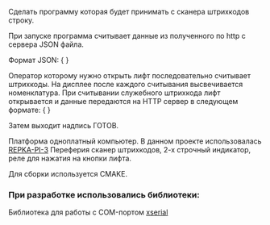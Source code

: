 
Сделать программу которая будет принимать с сканера штрихкодов строку. 

При запуске программа считывает данные из полученного по http с сервера JSON файла.

Формат JSON:
	{
	}

Оператор которому нужно открыть лифт последовательно считывает штрихкоды.
На дисплее после каждого считывания высвечивается номенклатура.
При считывании служебного штрихкода лифт открывается и данные передаются на HTTP сервер в следующем формате:
	{
	}

Затем выходит надпись ГОТОВ.

Платформа одноплатный компьютер. В данном проекте использовалась [REPKA-PI-3](https://repka-pi.ru/)
Переферия сканер штрихкодов, 2-х строчный индикатор, реле для нажатия на кнопки лифта.

Для сборки используется CMAKE.

### При разработке использовались библиотеки:
Библиотека для работы с COM-портом [xserial](https://gith11ub.com/NewYaroslav/xserial/tree/master)
